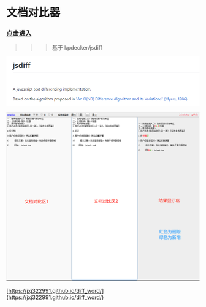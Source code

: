 <!--
 * @Description: 
 * @Author: jinxiaojian
 * @Email: jinxiaojian@youxin.com
 * @Date: 2019-08-14 11:36:40
 * @LastEditTime: 2019-08-14 13:44:24
 * @LastEditors: 靳肖健
 -->
# 文档对比器

### [点击进入](https://jxj322991.github.io/diff_word/)

>>> 基于 kpdecker/jsdiff

![示例](./diff/img/2.png)

![示例](./diff/img/1.png)

 [https://jxj322991.github.io/diff_word/](https://jxj322991.github.io/diff_word/)